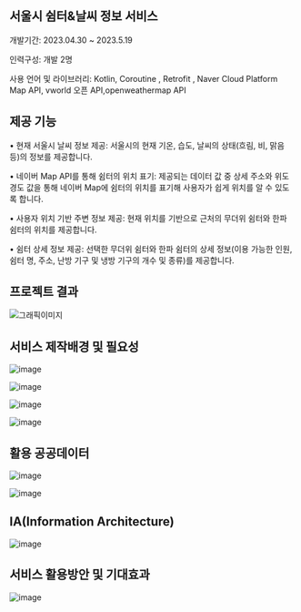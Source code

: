 ## 서울시 쉼터&날씨 정보 서비스

개발기간: 2023.04.30 ~ 2023.5.19


인력구성: 개발 2명


사용 언어 및 라이브러리: Kotlin, Coroutine , Retrofit , Naver Cloud Platform Map API, vworld 오픈 API,openweathermap API

## 제공 기능

• 현재 서울시 날씨 정보 제공: 서울시의 현재 기온, 습도, 날씨의 상태(흐림, 비, 맑음 등)의 정보를 제공합니다.

• 네이버 Map API를 통해 쉼터의 위치 표기: 제공되는 데이터 값 중 상세 주소와 위도 경도 값을 통해 네이버 Map에 쉼터의 위치를 표기해 사용자가 쉽게 위치를 알 수 있도록 합니다.

• 사용자 위치 기반 주변 정보 제공: 현재 위치를 기반으로 근처의 무더위 쉼터와 한파 쉼터의 위치를 제공합니다.

• 쉼터 상세 정보 제공: 선택한 무더위 쉼터와 한파 쉼터의 상세 정보(이용 가능한 인원, 쉼터 명, 주소, 난방 기구 및 냉방 기구의 개수 및 종류)를 제공합니다.

## 프로젝트 결과
![그래픽이미지](https://github.com/jininim/weatherhaven/assets/91578450/843fea57-54b4-428c-9a56-3ab13056e628)



## 서비스 제작배경 및 필요성
![image](https://github.com/jininim/weatherhaven/assets/91578450/7cc2a1a5-a790-4c40-98a5-2eeaef6ecc79)


![image](https://github.com/jininim/weatherhaven/assets/91578450/88bb17f5-2ede-49c5-b9f8-3be832551dfe)


![image](https://github.com/jininim/weatherhaven/assets/91578450/77860bcf-9062-4c90-ab7f-ae66f1fdbf94)


![image](https://github.com/jininim/weatherhaven/assets/91578450/d539d95f-5cfe-467c-a627-51964cd44298)

## 활용 공공데이터

![image](https://github.com/jininim/weatherhaven/assets/91578450/688befa2-a2ac-4abe-991b-3d894fa9ba3c)


![image](https://github.com/jininim/weatherhaven/assets/91578450/8fc97d25-2915-4e0c-a40b-1e7f7d680f77)


## IA(Information Architecture)

![image](https://github.com/jininim/weatherhaven/assets/91578450/72da2c90-3626-4a83-95ee-4d11cc91547f)


## 서비스 활용방안 및 기대효과
![image](https://github.com/jininim/weatherhaven/assets/91578450/adbe9aa2-a6c2-4afa-aa9a-987aa11ca66d)











